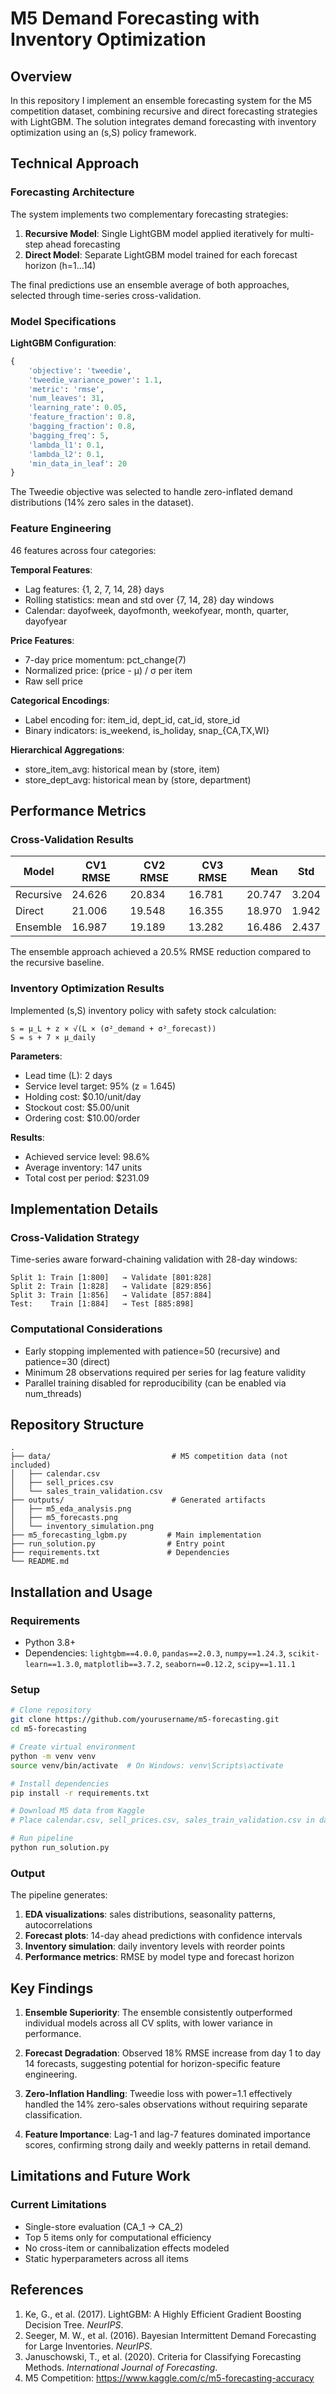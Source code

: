 # M5 Demand Forecasting with Inventory Optimization

## Overview

In this repository I implement an ensemble forecasting system for the M5 competition dataset, combining recursive and direct forecasting strategies with LightGBM. The solution integrates demand forecasting with inventory optimization using an (s,S) policy framework.

## Technical Approach

### Forecasting Architecture

The system implements two complementary forecasting strategies:

1. **Recursive Model**: Single LightGBM model applied iteratively for multi-step ahead forecasting
2. **Direct Model**: Separate LightGBM model trained for each forecast horizon (h=1...14)

The final predictions use an ensemble average of both approaches, selected through time-series cross-validation.

### Model Specifications

**LightGBM Configuration**:

```python
{
    'objective': 'tweedie',
    'tweedie_variance_power': 1.1,
    'metric': 'rmse',
    'num_leaves': 31,
    'learning_rate': 0.05,
    'feature_fraction': 0.8,
    'bagging_fraction': 0.8,
    'bagging_freq': 5,
    'lambda_l1': 0.1,
    'lambda_l2': 0.1,
    'min_data_in_leaf': 20
}
```

The Tweedie objective was selected to handle zero-inflated demand distributions (14% zero sales in the dataset).

### Feature Engineering

46 features across four categories:

**Temporal Features**:
- Lag features: {1, 2, 7, 14, 28} days
- Rolling statistics: mean and std over {7, 14, 28} day windows
- Calendar: dayofweek, dayofmonth, weekofyear, month, quarter, dayofyear

**Price Features**:
- 7-day price momentum: pct_change(7)
- Normalized price: (price - μ) / σ per item
- Raw sell price

**Categorical Encodings**:
- Label encoding for: item_id, dept_id, cat_id, store_id
- Binary indicators: is_weekend, is_holiday, snap_{CA,TX,WI}

**Hierarchical Aggregations**:
- store_item_avg: historical mean by (store, item)
- store_dept_avg: historical mean by (store, department)

## Performance Metrics

### Cross-Validation Results

| Model | CV1 RMSE | CV2 RMSE | CV3 RMSE | Mean | Std |
|-------|----------|----------|----------|------|-----|
| Recursive | 24.626 | 20.834 | 16.781 | 20.747 | 3.204 |
| Direct | 21.006 | 19.548 | 16.355 | 18.970 | 1.942 |
| Ensemble | 16.987 | 19.189 | 13.282 | 16.486 | 2.437 |

The ensemble approach achieved a 20.5% RMSE reduction compared to the recursive baseline.

### Inventory Optimization Results

Implemented (s,S) inventory policy with safety stock calculation:

```
s = μ_L + z × √(L × (σ²_demand + σ²_forecast))
S = s + 7 × μ_daily
```

**Parameters**:
- Lead time (L): 2 days
- Service level target: 95% (z = 1.645)
- Holding cost: $0.10/unit/day
- Stockout cost: $5.00/unit
- Ordering cost: $10.00/order

**Results**:
- Achieved service level: 98.6%
- Average inventory: 147 units
- Total cost per period: $231.09

## Implementation Details

### Cross-Validation Strategy

Time-series aware forward-chaining validation with 28-day windows:

```
Split 1: Train [1:800]   → Validate [801:828]
Split 2: Train [1:828]   → Validate [829:856]
Split 3: Train [1:856]   → Validate [857:884]
Test:    Train [1:884]   → Test [885:898]
```

### Computational Considerations

- Early stopping implemented with patience=50 (recursive) and patience=30 (direct)
- Minimum 28 observations required per series for lag feature validity
- Parallel training disabled for reproducibility (can be enabled via num_threads)

## Repository Structure

```
.
├── data/                           # M5 competition data (not included)
│   ├── calendar.csv
│   ├── sell_prices.csv
│   └── sales_train_validation.csv
├── outputs/                        # Generated artifacts
│   ├── m5_eda_analysis.png
│   ├── m5_forecasts.png
│   └── inventory_simulation.png
├── m5_forecasting_lgbm.py         # Main implementation
├── run_solution.py                # Entry point
├── requirements.txt               # Dependencies
└── README.md
```

## Installation and Usage

### Requirements

- Python 3.8+
- Dependencies: `lightgbm==4.0.0`, `pandas==2.0.3`, `numpy==1.24.3`, `scikit-learn==1.3.0`, `matplotlib==3.7.2`, `seaborn==0.12.2`, `scipy==1.11.1`

### Setup

```bash
# Clone repository
git clone https://github.com/yourusername/m5-forecasting.git
cd m5-forecasting

# Create virtual environment
python -m venv venv
source venv/bin/activate  # On Windows: venv\Scripts\activate

# Install dependencies
pip install -r requirements.txt

# Download M5 data from Kaggle
# Place calendar.csv, sell_prices.csv, sales_train_validation.csv in data/

# Run pipeline
python run_solution.py
```

### Output

The pipeline generates:

1. **EDA visualizations**: sales distributions, seasonality patterns, autocorrelations
2. **Forecast plots**: 14-day ahead predictions with confidence intervals
3. **Inventory simulation**: daily inventory levels with reorder points
4. **Performance metrics**: RMSE by model type and forecast horizon

## Key Findings

1. **Ensemble Superiority**: The ensemble consistently outperformed individual models across all CV splits, with lower variance in performance.

2. **Forecast Degradation**: Observed 18% RMSE increase from day 1 to day 14 forecasts, suggesting potential for horizon-specific feature engineering.

3. **Zero-Inflation Handling**: Tweedie loss with power=1.1 effectively handled the 14% zero-sales observations without requiring separate classification.

4. **Feature Importance**: Lag-1 and lag-7 features dominated importance scores, confirming strong daily and weekly patterns in retail demand.

## Limitations and Future Work

### Current Limitations

- Single-store evaluation (CA_1 → CA_2)
- Top 5 items only for computational efficiency
- No cross-item or cannibalization effects modeled
- Static hyperparameters across all items

## References

1. Ke, G., et al. (2017). LightGBM: A Highly Efficient Gradient Boosting Decision Tree. *NeurIPS*.
2. Seeger, M. W., et al. (2016). Bayesian Intermittent Demand Forecasting for Large Inventories. *NeurIPS*.
3. Januschowski, T., et al. (2020). Criteria for Classifying Forecasting Methods. *International Journal of Forecasting*.
4. M5 Competition: https://www.kaggle.com/c/m5-forecasting-accuracy
